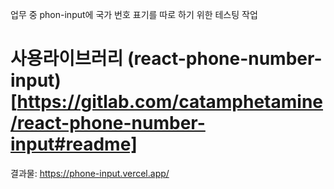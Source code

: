 업무 중 phon-input에 국가 번호 표기를 따로 하기 위한 테스팅 작업
# 사용라이브러리 (react-phone-number-input)[https://gitlab.com/catamphetamine/react-phone-number-input#readme]
결과물: https://phone-input.vercel.app/
